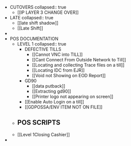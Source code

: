 - CUTOVERS
  collapsed:: true
	- [[IP LAYER 3 CHANGE OVER]]
- LATE
  collapsed:: true
	- [[late shift shadow]]
	- [[Late Shift]]
-
- POS DOCUMENTATION
	- LEVEL 1
	  collapsed:: true
		- DEFECTIVE TILLS
			- [[Cannot VNC into TILL]]
			- [[Cant Connect From Outside Network to Till]]
			- [[Locating and collecting Trace files on a till]]
			- [[Locating IDC from EJR]]
			- [[Void not Showing on EOD Report]]
		- GD90
			- [[data putback]]
			- [[Extracting gd90]]
			- [[Printer logo not appearing on screen]]
		- [[Enable Auto Login on a till]]
		- [[GDPOSSA/ENV ITEM NOT ON FILE]]
	- POS SCRIPTS
		-
	- [[Level 1Closing Cashier]]
-